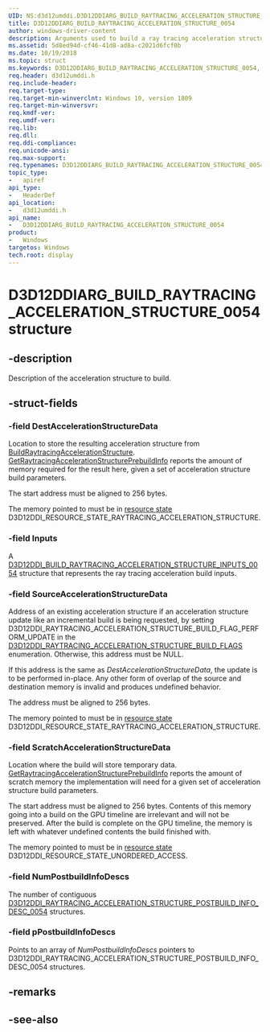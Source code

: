 ```yaml
---
UID: NS:d3d12umddi.D3D12DDIARG_BUILD_RAYTRACING_ACCELERATION_STRUCTURE_0054
title: D3D12DDIARG_BUILD_RAYTRACING_ACCELERATION_STRUCTURE_0054
author: windows-driver-content
description: Arguments used to build a ray tracing acceleration structure.
ms.assetid: 5d8ed94d-cf46-41d8-ad8a-c2021d6fcf0b
ms.date: 10/19/2018
ms.topic: struct
ms.keywords: D3D12DDIARG_BUILD_RAYTRACING_ACCELERATION_STRUCTURE_0054, D3D12DDIARG_BUILD_RAYTRACING_ACCELERATION_STRUCTURE_0054, 
req.header: d3d12umddi.h
req.include-header:
req.target-type:
req.target-min-winverclnt: Windows 10, version 1809
req.target-min-winversvr:
req.kmdf-ver:
req.umdf-ver:
req.lib:
req.dll:
req.ddi-compliance:
req.unicode-ansi:
req.max-support:
req.typenames: D3D12DDIARG_BUILD_RAYTRACING_ACCELERATION_STRUCTURE_0054
topic_type: 
-	apiref
api_type: 
-	HeaderDef
api_location: 
-	d3d12umddi.h
api_name: 
-	D3D12DDIARG_BUILD_RAYTRACING_ACCELERATION_STRUCTURE_0054
product:
-	Windows
targetos: Windows
tech.root: display
---
```


# D3D12DDIARG_BUILD_RAYTRACING_ACCELERATION_STRUCTURE_0054 structure

## -description

Description of the acceleration structure to build.

## -struct-fields

### -field DestAccelerationStructureData

Location to store the resulting acceleration structure from [BuildRaytracingAccelerationStructure](nc-d3d12umddi-pfnd3d12ddi_build_raytracing_acceleration_structure_0054.md). [GetRaytracingAccelerationStructurePrebuildInfo](nc-d3d12umddi-pfnd3d12ddi_get_raytracing_acceleration_structure_prebuild_info_0054.md) reports the amount of memory required for the result here, given a set of acceleration structure build parameters.  

The start address must be aligned to 256 bytes.

The memory pointed to must be in [resource state](ne-d3d12umddi-d3d12ddi_resource_states.md) D3D12DDI_RESOURCE_STATE_RAYTRACING_ACCELERATION_STRUCTURE.

### -field Inputs

A [D3D12DDI_BUILD_RAYTRACING_ACCELERATION_STRUCTURE_INPUTS_0054](ns-d3d12umddi-d3d12ddi_build_raytracing_acceleration_structure_inputs_0054.md) structure that represents the ray tracing acceleration build inputs.

### -field SourceAccelerationStructureData

Address of an existing acceleration structure if an acceleration structure update like an incremental build is being requested, by setting D3D12DDI_RAYTRACING_ACCELERATION_STRUCTURE_BUILD_FLAG_PERFORM_UPDATE in the [D3D12DDI_RAYTRACING_ACCELERATION_STRUCTURE_BUILD_FLAGS](ne-d3d12umddi-d3d12ddi_raytracing_acceleration_structure_build_flags.md) enumeration. Otherwise, this address must be NULL.

If this address is the same as *DestAccelerationStructureData*, the update is to be performed in-place. Any other form of overlap of the source and destination memory is invalid and produces undefined behavior.

The address must be aligned to 256 bytes.

The memory pointed to must be in [resource state](ne-d3d12umddi-d3d12ddi_resource_states.md) D3D12DDI_RESOURCE_STATE_RAYTRACING_ACCELERATION_STRUCTURE.

### -field ScratchAccelerationStructureData

Location where the build will store temporary data. [GetRaytracingAccelerationStructurePrebuildInfo](nc-d3d12umddi-pfnd3d12ddi_get_raytracing_acceleration_structure_prebuild_info_0054.md) reports the amount of scratch memory the implementation will need for a given set of acceleration structure build parameters.  

The start address must be aligned to 256 bytes. Contents of this memory going into a build on the GPU timeline are irrelevant and will not be preserved. After the build is complete on the GPU timeline, the memory is left with whatever undefined contents the build finished with.

The memory pointed to must be in [resource state](ne-d3d12umddi-d3d12ddi_resource_states.md) D3D12DDI_RESOURCE_STATE_UNORDERED_ACCESS.

### -field NumPostbuildInfoDescs

The number of contiguous [D3D12DDI_RAYTRACING_ACCELERATION_STRUCTURE_POSTBUILD_INFO_DESC_0054](ns-d3d12umddi-d3d12ddi_raytracing_acceleration_structure_postbuild_info_desc_0054.md) structures.

### -field pPostbuildInfoDescs

Points to an array of *NumPostbuildInfoDescs* pointers to D3D12DDI_RAYTRACING_ACCELERATION_STRUCTURE_POSTBUILD_INFO_DESC_0054 structures.

## -remarks

## -see-also
